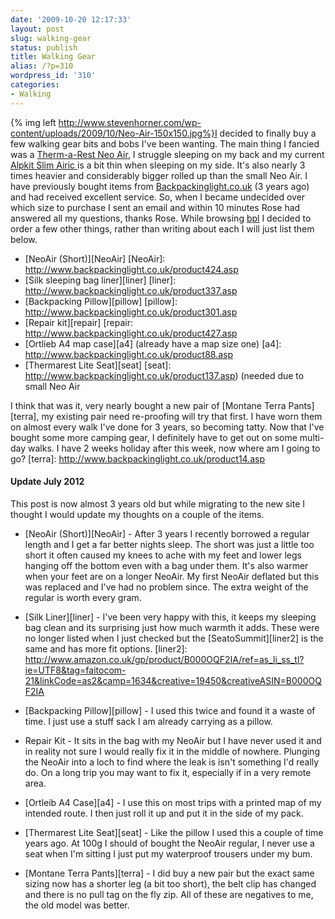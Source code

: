 ```yaml
---
date: '2009-10-20 12:17:33'
layout: post
slug: walking-gear
status: publish
title: Walking Gear
alias: /?p=310
wordpress_id: '310'
categories:
- Walking
---
```


{% img left http://www.stevenhorner.com/wp-content/uploads/2009/10/Neo-Air-150x150.jpg%}I decided to finally buy a few walking gear bits and bobs I've been wanting. The main thing I fancied was a [Therm-a-Rest Neo Air](http://www.backpackinglight.co.uk/product424.asp), I struggle sleeping on my back and my current [Alpkit Slim Airic ](http://www.alpkit.com/shop/cart.php?target=product&product_id=16260&category_id=253)is a bit thin when sleeping on my side. It's also nearly 3 times heavier and considerably bigger rolled up than the small Neo Air. I have previously bought items from [Backpackinglight.co.uk](http://bit.ly/1Nawlm) (3 years ago) and had received excellent service. So, when I became undecided over which size to purchase I sent an email and within 10 minutes Rose had answered all my questions, thanks Rose. While browsing [bpl](http://bit.ly/1Nawlm) I decided to order a few other things, rather than writing about each I will just list them below. 

  * [NeoAir (Short)][NeoAir]
[NeoAir]: http://www.backpackinglight.co.uk/product424.asp
  * [Silk sleeping bag liner][liner]
[liner]: http://www.backpackinglight.co.uk/product337.asp
  * [Backpacking Pillow][pillow]
[pillow]: http://www.backpackinglight.co.uk/product301.asp
  * [Repair kit][repair]
[repair: http://www.backpackinglight.co.uk/product427.asp
  * [Ortlieb A4 map case][a4] (already have a map size one)
[a4]: http://www.backpackinglight.co.uk/product88.asp
  * [Thermarest Lite Seat][seat]
[seat]: http://www.backpackinglight.co.uk/product137.asp) (needed due to small Neo Air

I think that was it, very nearly bought a new pair of [Montane Terra Pants][terra], my existing pair need re-proofing will try that first. I have worn them on almost every walk I've done for 3 years, so becoming tatty. Now that I've bought some more camping gear, I definitely have to get out on some multi-day walks. I have 2 weeks holiday after this week, now where am I going to go?
[terra]: http://www.backpackinglight.co.uk/product14.asp


#### Update July 2012

This post is now almost 3 years old but while migrating to the new site I thought I would update my thoughts on a couple of the items.

* [NeoAir (Short)][NeoAir] - After 3 years I recently borrowed a regular length and I get a far better nights sleep. The short was just a little too short it often caused my knees to ache with my feet and lower legs hanging off the bottom even with a bag under them. It's also warmer when your feet are on a longer NeoAir. My first NeoAir deflated but this was replaced and I've had no problem since. The extra weight of the regular is worth every gram.

* [Silk Liner][liner] - I've been very happy with this, it keeps my sleeping bag clean and its surprising just how much warmth it adds. These were no longer listed when I just checked but the [SeatoSummit][liner2] is the same and has more fit options.
[liner2]: http://www.amazon.co.uk/gp/product/B000OQF2IA/ref=as_li_ss_tl?ie=UTF8&tag=faitocom-21&linkCode=as2&camp=1634&creative=19450&creativeASIN=B000OQF2IA

* [Backpacking Pillow][pillow] - I used this twice and found it a waste of time. I just use a stuff sack I am already carrying as a pillow.

* Repair Kit - It sits in the bag with my NeoAir but I have never used it and in reality not sure I would really fix it in the middle of nowhere. Plunging the NeoAir into a loch to find where the leak is isn't something I'd really do. On a long trip you may want to fix it, especially if in a very remote area.

* [Ortleib A4 Case][a4] - I use this on most trips with a printed map of my intended route. I then just roll it up and put it in the side of my pack.

* [Thermarest Lite Seat][seat] - Like the pillow I used this a couple of time years ago. At 100g I should of bought the NeoAir regular, I never use a seat when I'm sitting I just put my waterproof trousers under my bum.

* [Montane Terra Pants][terra] - I did buy a new pair but the exact same sizing now has a shorter leg (a bit too short), the belt clip has changed and there is no pull tag on the fly zip. All of these are negatives to me, the old model was better.